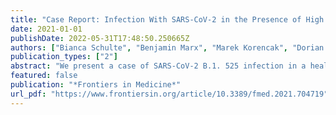 ```yaml
---
title: "Case Report: Infection With SARS-CoV-2 in the Presence of High Levels of Vaccine-Induced Neutralizing Antibody Responses"
date: 2021-01-01
publishDate: 2022-05-31T17:48:50.250665Z
authors: ["Bianca Schulte", "Benjamin Marx", "Marek Korencak", "Dorian Emmert", "Souhaib Aldabbagh", "Anna Maria Eis-Hübinger", "Hendrik Streeck"]
publication_types: ["2"]
abstract: "We present a case of SARS-CoV-2 B.1. 525 infection in a healthcare worker despite the presence of highly neutralizing, multivariant-specific antibodies 7 weeks after full vaccination with the mRNA vaccine BNT162b2. We show that the virus replicated to high levels in the upper respiratory tract over the course of several days in the presence of strong antibody responses. The virus was readily propagatable in vitro, demonstrating the potential to transmit to others, bolstered by the fact that several household members were equally infected. This highlights the importance of protective measures even in vaccinated individuals."
featured: false
publication: "*Frontiers in Medicine*"
url_pdf: "https://www.frontiersin.org/article/10.3389/fmed.2021.704719"
---
```


